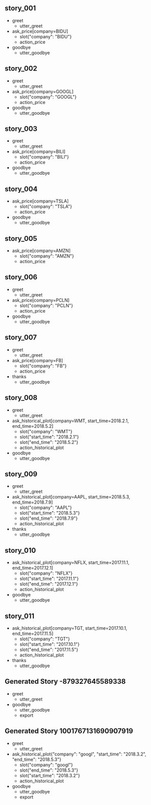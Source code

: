 ## story_001
* greet
   - utter_greet
* ask_price[company=BIDU]
   - slot{"company": "BIDU"}
   - action_price
* goodbye
   - utter_goodbye

## story_002
* greet
   - utter_greet
* ask_price[company=GOOGL]
   - slot{"company": "GOOGL"}
   - action_price
* goodbye
   - utter_goodbye

## story_003
* greet
   - utter_greet
* ask_price[company=BILI]
   - slot{"company": "BILI"}
   - action_price
* goodbye
   - utter_goodbye

## story_004
* ask_price[company=TSLA]
   - slot{"company": "TSLA"}
   - action_price
* goodbye
   - utter_goodbye

## story_005
* ask_price[company=AMZN]
   - slot{"company": "AMZN"}
   - action_price

## story_006
* greet
   - utter_greet
* ask_price[company=PCLN]
   - slot{"company": "PCLN"}
   - action_price
* goodbye
   - utter_goodbye

## story_007
* greet
   - utter_greet
* ask_price[company=FB]
   - slot{"company": "FB"}
   - action_price
* thanks
   - utter_goodbye

## story_008
* greet
   - utter_greet
* ask_historical_plot[company=WMT, start_time=2018.2.1, end_time=2018.5.2]
   - slot{"company": "WMT"}
   - slot{"start_time": "2018.2.1"}
   - slot{"end_time": "2018.5.2"}
   - action_historical_plot
* goodbye
   - utter_goodbye

## story_009
* greet
   - utter_greet
* ask_historical_plot[company=AAPL, start_time=2018.5.3, end_time=2018.7.9]
   - slot{"company": "AAPL"}
   - slot{"start_time": "2018.5.3"}
   - slot{"end_time": "2018.7.9"}
   - action_historical_plot
* thanks
   - utter_goodbye

## story_010
* ask_historical_plot[company=NFLX, start_time=2017.11.1, end_time=2017.12.1]
   - slot{"company": "NFLX"}
   - slot{"start_time": "2017.11.1"}
   - slot{"end_time": "2017.12.1"}
   - action_historical_plot
* goodbye
   - utter_goodbye

## story_011
* ask_historical_plot[company=TGT, start_time=2017.10.1, end_time=2017.11.5]
   - slot{"company": "TGT"}
   - slot{"start_time": "2017.10.1"}
   - slot{"end_time": "2017.11.5"}
   - action_historical_plot
* thanks
   - utter_goodbye



## Generated Story -879327645589338
* greet
    - utter_greet
* goodbye
    - utter_goodbye
    - export

## Generated Story 1001767131690907919
* greet
    - utter_greet
* ask_historical_plot{"company": "googl", "start_time": "2018.3.2", "end_time": "2018.5.3"}
    - slot{"company": "googl"}
    - slot{"end_time": "2018.5.3"}
    - slot{"start_time": "2018.3.2"}
    - action_historical_plot
* goodbye
    - utter_goodbye
    - export

